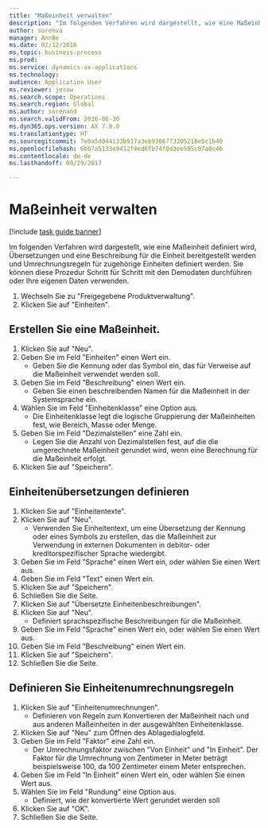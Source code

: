 ```yaml
--- 
title: "Maßeinheit verwalten"
description: "Im folgenden Verfahren wird dargestellt, wie eine Maßeinheit definiert wird, Übersetzungen und eine Beschreibung für die Einheit bereitgestellt werden und Umrechnungsregeln für zugehörige Einheiten definiert werden."
author: sorenva
manager: AnnBe
ms.date: 02/12/2016
ms.topic: business-process
ms.prod: 
ms.service: dynamics-ax-applications
ms.technology: 
audience: Application User
ms.reviewer: josaw
ms.search.scope: Operations
ms.search.region: Global
ms.author: sorenand
ms.search.validFrom: 2016-06-30
ms.dyn365.ops.version: AX 7.0.0
ms.translationtype: HT
ms.sourcegitcommit: 7e0a5d044133b917a3eb9386773205218e5c1b40
ms.openlocfilehash: 6bb7a5133e9412f4ed6fb74f0d3ee595c07a0c4b
ms.contentlocale: de-de
ms.lasthandoff: 09/29/2017

---
```

# <a name="manage-unit-of-measure"></a>Maßeinheit verwalten

[!include [task guide banner](../../includes/task-guide-banner.md)]

Im folgenden Verfahren wird dargestellt, wie eine Maßeinheit definiert wird, Übersetzungen und eine Beschreibung für die Einheit bereitgestellt werden und Umrechnungsregeln für zugehörige Einheiten definiert werden. Sie können diese Prozedur Schritt für Schritt mit den Demodaten durchführen oder Ihre eigenen Daten verwenden.

1. Wechseln Sie zu "Freigegebene Produktverwaltung".
2. Klicken Sie auf "Einheiten".

## <a name="create-a-unit-of-measure"></a>Erstellen Sie eine Maßeinheit.
1. Klicken Sie auf "Neu".
2. Geben Sie im Feld "Einheiten" einen Wert ein.
    * Geben Sie die Kennung oder das Symbol ein, das für Verweise auf die Maßeinheit verwendet werden soll.  
3. Geben Sie im Feld "Beschreibung" einen Wert ein.
    * Geben Sie einen beschreibenden Namen für die Maßeinheit in der Systemsprache ein.  
4. Wählen Sie im Feld "Einheitenklasse" eine Option aus.
    * Die Einheitenklasse legt die logische Gruppierung der Maßeinheiten fest, wie Bereich, Masse oder Menge.  
5. Geben Sie im Feld "Dezimalstellen" eine Zahl ein.
    * Legen Sie die Anzahl von Dezimalstellen fest, auf die die umgerechnete Maßeinheit gerundet wird, wenn eine Berechnung für die Maßeinheit erfolgt.  
6. Klicken Sie auf "Speichern".

## <a name="define-unit-translations"></a>Einheitenübersetzungen definieren
1. Klicken Sie auf "Einheitentexte".
2. Klicken Sie auf "Neu".
    * Verwenden Sie Einheitentext, um eine Übersetzung der Kennung oder eines Symbols zu erstellen, das die Maßeinheit zur Verwendung in externen Dokumenten in debitor- oder kreditorspezifischer Sprache wiedergibt.  
3. Geben Sie im Feld "Sprache" einen Wert ein, oder wählen Sie einen Wert aus.
4. Geben Sie im Feld "Text" einen Wert ein.
5. Klicken Sie auf "Speichern".
6. Schließen Sie die Seite.
7. Klicken Sie auf "Übersetzte Einheitenbeschreibungen".
8. Klicken Sie auf "Neu".
    * Definiert sprachspezifische Beschreibungen für die Maßeinheit.  
9. Geben Sie im Feld "Sprache" einen Wert ein, oder wählen Sie einen Wert aus.
10. Geben Sie im Feld "Beschreibung" einen Wert ein.
11. Klicken Sie auf "Speichern".
12. Schließen Sie die Seite.

## <a name="define-unit-conversion-rules"></a>Definieren Sie Einheitenumrechnungsregeln
1. Klicken Sie auf "Einheitenumrechnungen".
    * Definieren von Regeln zum Konvertieren der Maßeinheit nach und aus anderen Maßeinheiten in der ausgewählten Einheitenklasse.  
2. Klicken Sie auf "Neu" zum Öffnen des Ablagedialogfeld.
3. Geben Sie im Feld "Faktor" eine Zahl ein.
    * Der Umrechnungsfaktor zwischen "Von Einheit" und "In Einheit". Der Faktor für die Umrechnung von Zentimeter in Meter beträgt beispielsweise 100, da 100 Zentimeter einem Meter entsprechen.  
4. Geben Sie im Feld "In Einheit" einen Wert ein, oder wählen Sie einen Wert aus.
5. Wählen Sie im Feld "Rundung" eine Option aus.
    * Definiert, wie der konvertierte Wert gerundet werden soll  
6. Klicken Sie auf "OK".
7. Schließen Sie die Seite.


